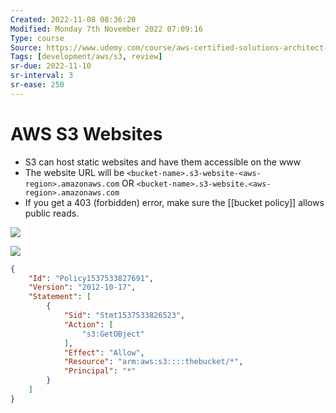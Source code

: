 ```yaml
---
Created: 2022-11-08 08:36:20
Modified: Monday 7th November 2022 07:09:16
Type: course
Source: https://www.udemy.com/course/aws-certified-solutions-architect-associate-saa-c01/?xref=E0Aed11STH4LPUQvCz0GJFABTmM=
Tags: [development/aws/s3, review]
sr-due: 2022-11-10
sr-interval: 3
sr-ease: 250
---
```


# AWS S3 Websites

- S3 can host static websites and have them accessible on the www
- The website URL will be `<bucket-name>.s3-website-<aws-region>.amazonaws.com` OR `<bucket-name>.s3-website.<aws-region>.amazonaws.com`
- If you get a 403 (forbidden) error, make sure the [[bucket policy]] allows public reads.

![](2019-12-30-12-11-32.png)

![](2019-12-30-12-12-26.png)

```json
{
    "Id": "Policy1537533827691",
    "Version": "2012-10-17",
    "Statement": [
        {
            "Sid": "Stmt1537533826523",
            "Action": [
                "s3:GetOBject"
            ],
            "Effect": "Allow",
            "Resource": "arm:aws:s3::::thebucket/*",
            "Principal": "*"
        }
    ]
}
```
